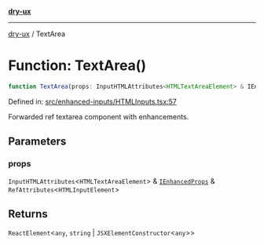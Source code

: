 [**dry-ux**](../README.md)

***

[dry-ux](../README.md) / TextArea

# Function: TextArea()

```ts
function TextArea(props: InputHTMLAttributes<HTMLTextAreaElement> & IEnhancedProps & RefAttributes<HTMLInputElement>): ReactElement<any, string | JSXElementConstructor<any>>
```

Defined in: [src/enhanced-inputs/HTMLInputs.tsx:57](https://github.com/navedr/dry-ux/blob/e875b26275714d870ae7637bd802b35e75633e0b/src/enhanced-inputs/HTMLInputs.tsx#L57)

Forwarded ref textarea component with enhancements.

## Parameters

### props

`InputHTMLAttributes`\<`HTMLTextAreaElement`\> & [`IEnhancedProps`](../interfaces/IEnhancedProps.md) & `RefAttributes`\<`HTMLInputElement`\>

## Returns

`ReactElement`\<`any`, `string` \| `JSXElementConstructor`\<`any`\>\>
